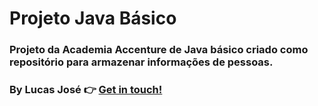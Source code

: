 # Projeto Java Básico
 
 ### Projeto da Academia Accenture de Java básico criado como repositório para armazenar informações de pessoas. 
 
 ### By Lucas José 👉 [Get in touch! ](https://www.linkedin.com/in/lucas-jos%C3%A9-094b30193/)
 
